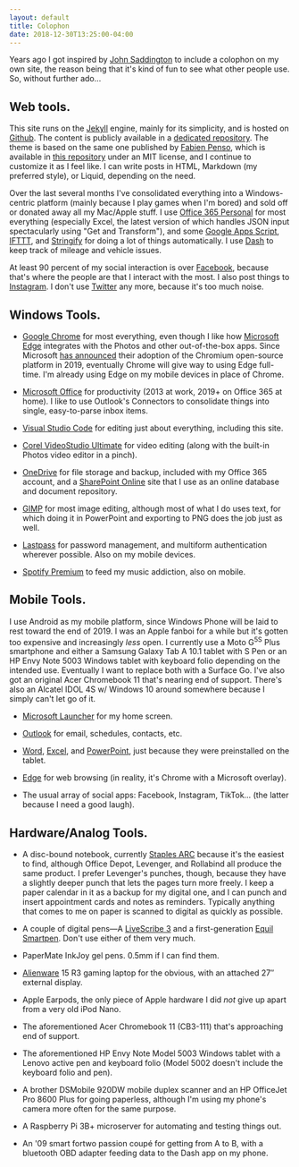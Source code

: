 ```yaml
---
layout: default
title: Colophon
date: 2018-12-30T13:25:00-04:00
---
```


Years ago I got inspired by [John Saddington](http://john.do) to include a colophon on my own site, the reason being that it's kind of fun to see what other people use. So, without further ado&hellip;

## Web tools.

This site runs on the [Jekyll](https://jekyllrb.com/) engine, mainly for its simplicity, and is hosted on [Github](https://www.github.com). The content is publicly available in a [dedicated repository](https://github.com/swbuehler/swbuehler.github.io). The theme is based on the same one published by [Fabien Penso](http://blog.penso.info/), which is available in [this repository](https://github.com/penso/blog.penso.info) under an MIT license, and I continue to customize it as I feel like. I can write posts in HTML, Markdown (my preferred style), or Liquid, depending on the need.

Over the last several months I've consolidated everything into a Windows-centric platform (mainly because I play games when I'm bored) and sold off or donated away all my Mac/Apple stuff. I use [Office 365 Personal](https://www.office.com) for most everything (especially Excel, the latest version of which handles JSON input spectacularly using "Get and Transform"), and some [Google Apps Script](https://script.google.com), [IFTTT](https://www.ifttt.com), and [Stringify](https://www.stringify.com) for doing a lot of things automatically. I use [Dash](https://dash.by) to keep track of mileage and vehicle issues. 

At least 90 percent of my social interaction is over [Facebook](https://fb.me/stevenwatsonbuehler), because that's where the people are that I interact with the most. I also post things to [Instagram](https://www.instagram.com/stevenwatsonb). I don't use [Twitter](https://www.twitter.com) any more, because it's too much noise.

## Windows Tools.

- [Google Chrome](https://chrome.google.com) for most everything, even though I like how [Microsoft Edge](https://www.microsoft.com/en-us/windows/microsoft-edge) integrates with the Photos and other out-of-the-box apps. Since Microsoft [has announced](https://blogs.windows.com/windowsexperience/2018/12/06/microsoft-edge-making-the-web-better-through-more-open-source-collaboration/#GmSJg4uFjBM5y8Hz.97) their adoption of the Chromium open-source platform in 2019, eventually Chrome will give way to using Edge full-time. I'm already using Edge on my mobile devices in place of Chrome.

- [Microsoft Office](https://www.office.com) for productivity (2013 at work, 2019+ on Office 365 at home). I like to use Outlook's Connectors to consolidate things into single, easy-to-parse inbox items.

- [Visual Studio Code](https://code.visualstudio.com/) for editing just about everything, including this site.

- [Corel VideoStudio Ultimate](https://www.videostudiopro.com/en/products/videostudio/?hptrack=en2bb5) for video editing (along with the built-in Photos video editor in a pinch).

- [OneDrive](https://onedrive.live.com) for file storage and backup, included with my Office 365 account, and a [SharePoint Online](https://products.office.com/en-us/sharepoint/collaboration?ms.officeurl=sharepoint&rtc=1) site that I use as an online database and document repository.

- [GIMP](https://www.gimp.org) for most image editing, although most of what I do uses text, for which doing it in PowerPoint and exporting to PNG does the job just as well.

- [Lastpass](https://www.lastpass.com) for password management, and multiform authentication wherever possible. Also on my mobile devices.

- [Spotify Premium](https://www.spotify.com) to feed my music addiction, also on mobile.

## Mobile Tools.

I use Android as my mobile platform, since Windows Phone will be laid to rest toward the end of 2019. I was an Apple fanboi for a while but it's gotten too expensive and increasingly _less_ open. I currently use a Moto G<sup>5S</sup> Plus smartphone and either a Samsung Galaxy Tab A 10.1 tablet with S Pen or an HP Envy Note 5003 Windows tablet with keyboard folio depending on the intended use. Eventually I want to replace both with a Surface Go.  I've also got an original Acer Chromebook 11 that's nearing end of support. There's also an Alcatel IDOL 4S w/ Windows 10 around somewhere because I simply can't let go of it.

- [Microsoft Launcher](https://play.google.com/store/apps/details?id=com.microsoft.launcher) for my home screen. 

- [Outlook](https://play.google.com/store/apps/details?id=com.microsoft.office.outlook) for email, schedules, contacts, etc.

- [Word](https://play.google.com/store/apps/details?id=com.microsoft.office.word), [Excel](https://play.google.com/store/apps/details?id=com.microsoft.office.excel), and [PowerPoint](https://play.google.com/store/apps/details?id=com.microsoft.office.powerpoint), just because they were preinstalled on the tablet.

- [Edge](https://play.google.com/store/apps/details?id=com.microsoft.emmx) for web browsing (in reality, it's Chrome with a Microsoft overlay).

- The usual array of social apps: Facebook, Instagram, TikTok&hellip; (the latter because I need a good laugh).

## Hardware/Analog Tools.

- A disc-bound notebook, currently [Staples ARC](https://www.staples.com/deals/Staples-Arc/BI1414809) because it's the easiest to find, although Office Depot, Levenger, and Rollabind all produce the same product. I prefer Levenger's punches, though, because they have a slightly deeper punch that lets the pages turn more freely.  I keep a paper calendar in it as a backup for my digital one, and I can punch and insert appointment cards and notes as reminders.  Typically anything that comes to me on paper is scanned to digital as quickly as possible. 

- A couple of digital pens&mdash;A [LiveScribe 3](https://www.livescribe.com) and a first-generation [Equil Smartpen](https://www.myequil.com/home/). Don't use either of them very much.

- PaperMate InkJoy gel pens. 0.5mm if I can find them.

- [Alienware](https://www.alienware.com) 15 R3 gaming laptop for the obvious, with an attached 27&Prime; external display.

- Apple Earpods, the only piece of Apple hardware I did _not_ give up apart from a very old iPod Nano.

- The aforementioned Acer Chromebook 11 (CB3-111) that's approaching end of support.

- The aforementioned HP Envy Note Model 5003 Windows tablet with a Lenovo active pen and keyboard folio (Model 5002 doesn't include the keyboard folio and pen).

- A brother DSMobile 920DW mobile duplex scanner and an HP OfficeJet Pro 8600 Plus for going paperless, although I'm using my phone's camera more often for the same purpose.

- A Raspberry Pi 3B+ microserver for automating and testing things out.

- An '09 smart fortwo passion coupé for getting from A to B, with a bluetooth OBD adapter feeding data to the Dash app on my phone.